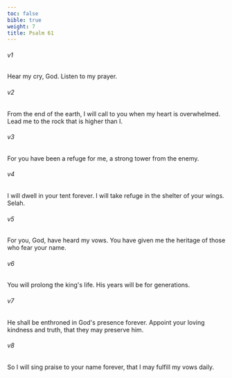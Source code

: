 ```yaml
---
toc: false
bible: true
weight: 7
title: Psalm 61
---
```




###### v1 
Hear my cry, God. Listen to my prayer. 

###### v2 
From the end of the earth, I will call to you when my heart is overwhelmed. Lead me to the rock that is higher than I. 

###### v3 
For you have been a refuge for me, a strong tower from the enemy. 

###### v4 
I will dwell in your tent forever. I will take refuge in the shelter of your wings. Selah. 

###### v5 
For you, God, have heard my vows. You have given me the heritage of those who fear your name. 

###### v6 
You will prolong the king's life. His years will be for generations. 

###### v7 
He shall be enthroned in God's presence forever. Appoint your loving kindness and truth, that they may preserve him. 

###### v8 
So I will sing praise to your name forever, that I may fulfill my vows daily.
